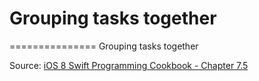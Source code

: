 # Grouping tasks together
===============
Grouping tasks together

Source: [iOS 8 Swift Programming Cookbook - Chapter 7.5](http://goo.gl/pvRtI8)
